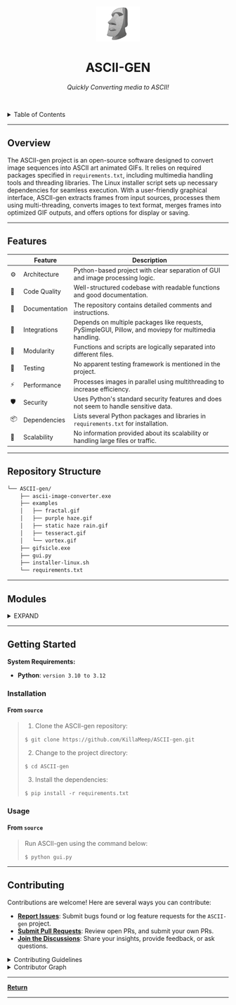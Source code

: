 <p align="center">
  <img src="https://github.com/KillaMeep/ASCII-gen/blob/main/examples/logo.png?raw=true" width="100" alt="project-logo">
</p>
<p align="center">
    <h1 align="center">ASCII-GEN</h1>
</p>
<p align="center">
    <em>Quickly Converting media to ASCII!</em>
</p>
<p align="center">
	<!-- default option, no dependency badges. -->
</p>

<br><!-- TABLE OF CONTENTS -->
<details>
  <summary>Table of Contents</summary><br>

- [ Overview](#-overview)
- [ Features](#-features)
- [ Repository Structure](#-repository-structure)
- [ Modules](#-modules)
- [ Getting Started](#-getting-started)
  - [ Installation](#-installation)
  - [ Usage](#-usage)
- [ Project Roadmap](#-project-roadmap)
- [ Contributing](#-contributing)
- [ License](#-license)
- [ Acknowledgments](#-acknowledgments)
</details>
<hr>

##  Overview

The ASCII-gen project is an open-source software designed to convert image sequences into ASCII art animated GIFs. It relies on required packages specified in `requirements.txt`, including multimedia handling tools and threading libraries. The Linux installer script sets up necessary dependencies for seamless execution. With a user-friendly graphical interface, ASCII-gen extracts frames from input sources, processes them using multi-threading, converts images to text format, merges frames into optimized GIF outputs, and offers options for display or saving.

---

##  Features

|    | Feature          | Description                                                |
|----|------------------|------------------------------------------------------------|
| ⚙️  | Architecture     | Python-based project with clear separation of GUI and image processing logic.                       |
| 🔩 | Code Quality      | Well-structured codebase with readable functions and good documentation.                         |
| 📄 | Documentation    | The repository contains detailed comments and instructions.                               |
| 🔌 | Integrations     | Depends on multiple packages like requests, PySimpleGUI, Pillow, and moviepy for multimedia handling.|
| 🧩 | Modularity       | Functions and scripts are logically separated into different files.                         |
| 🧪 | Testing         | No apparent testing framework is mentioned in the project.             |
| ⚡️  | Performance      | Processes images in parallel using multithreading to increase efficiency.                   |
| 🛡️ | Security        | Uses Python's standard security features and does not seem to handle sensitive data.          |
| 📦 | Dependencies     | Lists several Python packages and libraries in `requirements.txt` for installation.           |
| 🚀 | Scalability      | No information provided about its scalability or handling large files or traffic.         |

---

##  Repository Structure

```sh
└── ASCII-gen/
    ├── ascii-image-converter.exe
    ├── examples
    │   ├── fractal.gif
    │   ├── purple haze.gif
    │   ├── static haze rain.gif
    │   ├── tesseract.gif
    │   └── vortex.gif
    ├── gifsicle.exe
    ├── gui.py
    ├── installer-linux.sh
    └── requirements.txt
```

---

##  Modules

<details closed><summary>EXPAND</summary>

| File                                                                                            | Summary                                                                                                                                                                                                                                                                                                                                                                                                                                                                                                                                                                                  |
| ---                                                                                             | ---                                                                                                                                                                                                                                                                                                                                                                                                                                                                                                                                                                                      |
| [requirements.txt](https://github.com/KillaMeep/ASCII-gen.git/blob/master/requirements.txt)     | In this `requirements.txt` file, necessary packages for the ASCII-gen project are specified. These include certifi for SSL certificates, colorama for colored output, imageio and moviepy for handling multimedia files, and others such as idna, numpy, PySimpleGUI, requests, tqdm, and urllib3. The installation of these packages enables the functionality of ASCII-gens image conversion and GUI features.                                                                                                                                                                         |
| [installer-linux.sh](https://github.com/KillaMeep/ASCII-gen.git/blob/master/installer-linux.sh) | Installs required dependencies for running the ASCII-gen repository on Linux systems. Sets up ASCI-image-converter package along with gifsicle and Python3-tk, ensuring smooth execution of the projects conversion and GUI functionalities.                                                                                                                                                                                                                                                                                                                                   |
| [gui.py](https://github.com/KillaMeep/ASCII-gen.git/blob/master/gui.py)                         | Extract desired frames.2. Save each frame as PNG.3. Use multithreading for faster processing.4. Convert PNG to ASCII using ascii-image-converter.5. Merge frames into a single GIF file.6. Optimize the final GIF output.7. Display or save the generated GIF.8. Optional: clean up extracted files.Continue generating frames in parallel using multithreading. Convert each PNG frame to ASCII format, merge frames into a GIF file with infinite loop, optimize, and save it as output.gif. Optionally, display or launch the generated GIF in a viewer, then delete extracted files. |

</details>

---

##  Getting Started

**System Requirements:**

* **Python**: `version 3.10 to 3.12`

###  Installation

<h4>From <code>source</code></h4>

> 1. Clone the ASCII-gen repository:
>
> ```console
> $ git clone https://github.com/KillaMeep/ASCII-gen.git
> ```
>
> 2. Change to the project directory:
> ```console
> $ cd ASCII-gen
> ```
>
> 3. Install the dependencies:
> ```console
> $ pip install -r requirements.txt
> ```

###  Usage

<h4>From <code>source</code></h4>

> Run ASCII-gen using the command below:
> ```console
> $ python gui.py
> ```


---

##  Contributing

Contributions are welcome! Here are several ways you can contribute:

- **[Report Issues](https://github.com/KillaMeep/ASCII-gen.git/issues)**: Submit bugs found or log feature requests for the `ASCII-gen` project.
- **[Submit Pull Requests](https://github.com/KillaMeep/ASCII-gen.git/blob/main/CONTRIBUTING.md)**: Review open PRs, and submit your own PRs.
- **[Join the Discussions](https://github.com/KillaMeep/ASCII-gen.git/discussions)**: Share your insights, provide feedback, or ask questions.

<details closed>
<summary>Contributing Guidelines</summary>

1. **Fork the Repository**: Start by forking the project repository to your github account.
2. **Clone Locally**: Clone the forked repository to your local machine using a git client.
   ```sh
   git clone https://github.com/KillaMeep/ASCII-gen.git
   ```
3. **Create a New Branch**: Always work on a new branch, giving it a descriptive name.
   ```sh
   git checkout -b new-feature-x
   ```
4. **Make Your Changes**: Develop and test your changes locally.
5. **Commit Your Changes**: Commit with a clear message describing your updates.
   ```sh
   git commit -m 'Implemented new feature x.'
   ```
6. **Push to github**: Push the changes to your forked repository.
   ```sh
   git push origin new-feature-x
   ```
7. **Submit a Pull Request**: Create a PR against the original project repository. Clearly describe the changes and their motivations.
8. **Review**: Once your PR is reviewed and approved, it will be merged into the main branch. Congratulations on your contribution!
</details>

<details closed>
<summary>Contributor Graph</summary>
<br>
<p align="center">
   <a href="https://github.com{/KillaMeep/ASCII-gen.git/}graphs/contributors">
      <img src="https://contrib.rocks/image?repo=KillaMeep/ASCII-gen.git">
   </a>
</p>
</details>

---



[**Return**](#-overview)

---
